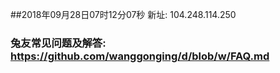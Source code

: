 ##2018年09月28日07时12分07秒 新址: 104.248.114.250
### 兔友常见问题及解答: https://github.com/wanggonging/d/blob/w/FAQ.md
